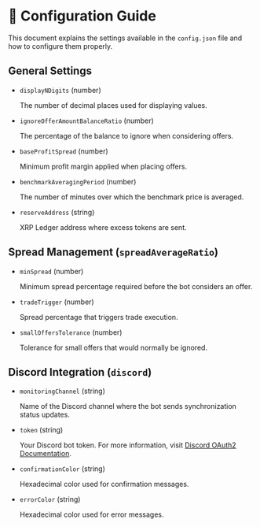 # 📝 Configuration Guide

This document explains the settings available in the `config.json` file and how to configure them properly.

## General Settings

+ `displayNDigits` (number)
  
  The number of decimal places used for displaying values.
+ `ignoreOfferAmountBalanceRatio` (number)
  
  The percentage of the balance to ignore when considering offers.
+ `baseProfitSpread` (number)
  
  Minimum profit margin applied when placing offers.
+ `benchmarkAveragingPeriod` (number)
  
  The number of minutes over which the benchmark price is averaged.
+ `reserveAddress` (string)
  
  XRP Ledger address where excess tokens are sent.

## Spread Management (`spreadAverageRatio`)

+ `minSpread` (number)

  Minimum spread percentage required before the bot considers an offer.
+ `tradeTrigger` (number)

   Spread percentage that triggers trade execution.
+ `smallOffersTolerance` (number)

  Tolerance for small offers that would normally be ignored.

## Discord Integration (`discord`)

+ `monitoringChannel` (string)

  Name of the Discord channel where the bot sends synchronization status updates.
+ `token` (string)

  Your Discord bot token. For more information, visit [Discord OAuth2 Documentation](https://discord.com/developers/docs/topics/oauth2).
+ `confirmationColor` (string)

  Hexadecimal color used for confirmation messages.
+ `errorColor` (string)

  Hexadecimal color used for error messages.
